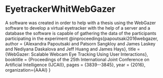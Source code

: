 # EyetrackerWhitWebGazer
 A software was created in order to help with a thesis using the WebGazer software to develop a virtual eyetracker with the help of a server and a database the software is capable of gathering the data of the participants participating in the experiment   @inproceedings{papoutsaki2016webgazer,   author = {Alexandra Papoutsaki and Patsorn Sangkloy and James Laskey and Nediyana Daskalova and Jeff Huang and James Hays},   title = {WebGazer: Scalable Webcam Eye Tracking Using User Interactions},   booktitle = {Proceedings of the 25th International Joint Conference on Artificial Intelligence (IJCAI)},   pages = {3839--3845},   year = {2016},   organization={AAAI} }
